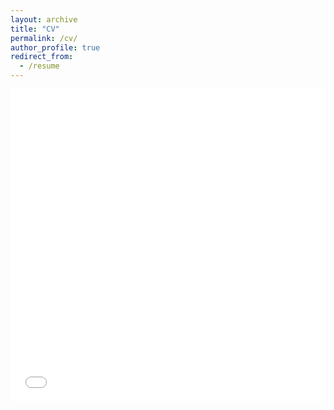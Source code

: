 ```yaml
---
layout: archive
title: "CV"
permalink: /cv/
author_profile: true
redirect_from:
  - /resume
---
```


<iframe src="/files/curriculum_vitae_ap.pdf" width="100%" height="500" frameborder="no" border="0" marginwidth="0" marginheight="0"></iframe>
